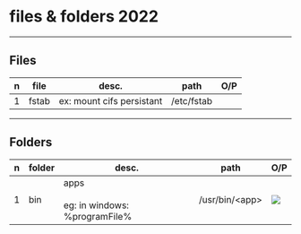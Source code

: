 # files & folders 2022

---

## Files
|n|file|desc.|path|O/P|
|-|----|-----|----|---|
|1|fstab|ex: mount cifs persistant|/etc/fstab||

---

## Folders
|n|folder|desc.|path|O/P|
|-|------|-----|----|---|
|1|bin   |apps<br/><br/>eg: in windows: %programFile%|/usr/bin/\<app\>|[<img src="https://i.imgur.com/YyFll4G.png">](https://i.imgur.com/YyFll4G.png)||

